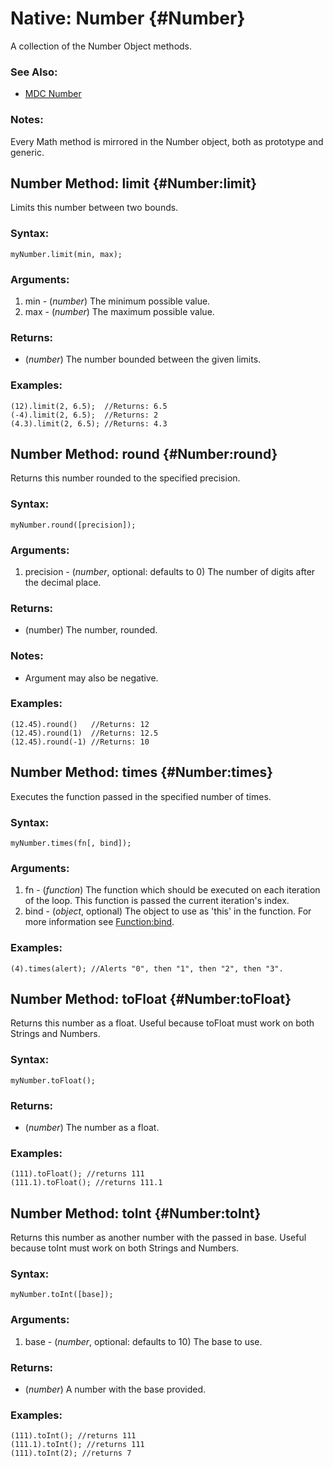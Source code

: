 Native: Number {#Number}
========================

A collection of the Number Object methods.

### See Also:

- [MDC Number][]

### Notes:

Every Math method is mirrored in the Number object, both as prototype and generic.


Number Method: limit {#Number:limit}
------------------------------------

Limits this number between two bounds.

### Syntax:

	myNumber.limit(min, max);

### Arguments:

1. min - (*number*) The minimum possible value.
2. max - (*number*) The maximum possible value.

### Returns:

* (*number*) The number bounded between the given limits.

### Examples:

	(12).limit(2, 6.5);  //Returns: 6.5
	(-4).limit(2, 6.5);  //Returns: 2
	(4.3).limit(2, 6.5); //Returns: 4.3



Number Method: round {#Number:round}
------------------------------------

Returns this number rounded to the specified precision.

### Syntax:

	myNumber.round([precision]);

### Arguments:

1. precision - (*number*, optional: defaults to 0) The number of digits after the decimal place.

### Returns:

* (number) The number, rounded.

### Notes:

- Argument may also be negative.

### Examples:

	(12.45).round()   //Returns: 12
	(12.45).round(1)  //Returns: 12.5
	(12.45).round(-1) //Returns: 10



Number Method: times {#Number:times}
------------------------------------

Executes the function passed in the specified number of times.

### Syntax:

	myNumber.times(fn[, bind]);

### Arguments:

1. fn   - (*function*) The function which should be executed on each iteration of the loop. This function is passed the current iteration's index.
2. bind - (*object*, optional) The object to use as 'this' in the function. For more information see [Function:bind](/Native/Function/#Function:bind).

### Examples:

	(4).times(alert); //Alerts "0", then "1", then "2", then "3".



Number Method: toFloat {#Number:toFloat}
----------------------------------------

Returns this number as a float. Useful because toFloat must work on both Strings and Numbers.

### Syntax:

	myNumber.toFloat();

### Returns:

* (*number*) The number as a float.

### Examples:

	(111).toFloat(); //returns 111
	(111.1).toFloat(); //returns 111.1



Number Method: toInt {#Number:toInt}
------------------------------------

Returns this number as another number with the passed in base. Useful because toInt must work on both Strings and Numbers.

### Syntax:

	myNumber.toInt([base]);

### Arguments:

1. base - (*number*, optional: defaults to 10) The base to use.

### Returns:

* (*number*) A number with the base provided.

### Examples:

	(111).toInt(); //returns 111
	(111.1).toInt(); //returns 111
	(111).toInt(2); //returns 7



[MDC Number]: http://developer.mozilla.org/en/docs/Core_JavaScript_1.5_Reference:Global_Objects:Number